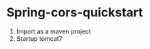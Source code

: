 Spring-cors-quickstart
======================================

1. Import as a maven project
3. Startup tomcat7
